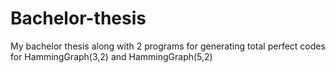 # Bachelor-thesis
My bachelor thesis along with 2 programs for generating total perfect codes for HammingGraph(3,2) and HammingGraph(5,2)
